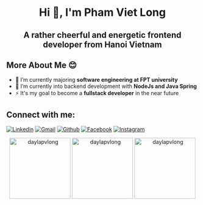 <h1 align="center">Hi 👋, I'm Pham Viet Long</h1>
<h2 align="center">A rather cheerful and energetic frontend developer from Hanoi Vietnam</h3>

## More About Me :blush:
- 🌱 I’m currently majoring **software engineering at FPT university**
- 🔭 I’m currently into backend development with **NodeJs and Java Spring**
- ⚡ It's my goal to become a **fullstack developer** in the near future

<h2 align="left">Connect with me:</h3>
<p align="left">
  <a href="https://www.linkedin.com/in/pham-long-1b3591257/"><img alt="Linkedin" title="Long Pham Linkedin" src="https://img.shields.io/badge/LinkedIn-0077B5?style=for-the-badge&logo=linkedin&logoColor=white"></a>
  <a href="mailto:phmvtlong@gmail.com"><img alt="Gmail" title="Long Pham Gmail" src="https://img.shields.io/badge/Gmail-D14836?style=for-the-badge&logo=gmail&logoColor=white"></a>
  <a href="https://github.com/daylapvlong"><img alt="Github" title="Long Pham Github" src="https://img.shields.io/badge/GitHub-100000?style=for-the-badge&logo=github&logoColor=white"></a>
  <a href="https://www.facebook.com/profile.php?id=100012864726826"><img alt="Facebook" title="Long Pham FB" src="https://img.shields.io/badge/Facebook-1877F2?style=for-the-badge&logo=facebook&logoColor=white"></a>
  <a href="https://instagram.com/bad_boy_official2"><img alt="Instagram" title="JLong Pham Instagram" src="https://img.shields.io/badge/Instagram-E4405F?style=for-the-badge&logo=instagram&logoColor=white"></a>
 </p>
<p align="center">
  <img height= "160" src="https://github-readme-stats.vercel.app/api?username=daylapvlong&theme=react&show_icons=true&locale=en" alt="daylapvlong" />
  <img height= "160" src="https://github-readme-streak-stats.herokuapp.com/?user=daylapvlong&theme=react&" alt="daylapvlong" />
  <img height= "160" src="https://github-readme-stats.vercel.app/api/top-langs?username=daylapvlong&theme=react&show_icons=true&locale=en&layout=compact" alt="daylapvlong" />
</p>


<!--
**daylapvlong/daylapvlong** is a ✨ _special_ ✨ repository because its `README.md` (this file) appears on your GitHub profile.

Here are some ideas to get you started:

- 🔭 I’m currently working on ...
- 🌱 I’m currently learning ...
- 👯 I’m looking to collaborate on ...
- 🤔 I’m looking for help with ...
- 💬 Ask me about ...
- 📫 How to reach me: ...
- 😄 Pronouns: ...
- ⚡ Fun fact: ...
-->
